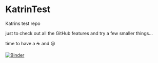 # KatrinTest
Katrins test repo

just to check out all the GitHub features and try a few smaller things...

time to have a ☕ and 😃



[![Binder](https://mybinder.org/badge_logo.svg)](https://mybinder.org/v2/gh/KatrinIB/KatrinTest/main?labpath=https%3A%2F%2Fgithub.com%2FKatrinIB%2FKatrinTest%2Fblob%2Fmain%2Fgapminder_webscraping.ipynb)
